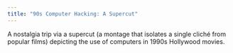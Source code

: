 ```yaml
---
title: "90s Computer Hacking: A Supercut"
---
```


A nostalgia trip via a supercut (a montage that isolates a single cliché from popular films) depicting the use of computers in 1990s Hollywood movies.

